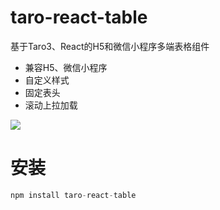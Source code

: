 
# taro-react-table

基于Taro3、React的H5和微信小程序多端表格组件
- 兼容H5、微信小程序
- 自定义样式
- 固定表头
- 滚动上拉加载

 <img src="https://github.com/qiuweikangdev/taro-react-table/tree/master/images/demo.gif"  />

# 安装
```js
npm install taro-react-table
````
